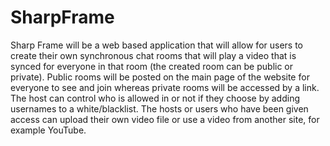 SharpFrame
==========

Sharp Frame will be a web based application that will allow for users to create their own synchronous chat rooms that will play a video that is synced for everyone in that room (the created room can be public or private). Public rooms will be posted on the main page of the website for everyone to see and join whereas private rooms will be accessed by a link. The host can control who is allowed in or not if they choose by adding usernames to a white/blacklist. The hosts or users who have been given access can upload their own video file or use a video from another site, for example YouTube.
